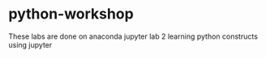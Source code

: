 # python-workshop
These labs are done on anaconda jupyter
lab 2 learning python constructs using jupyter
